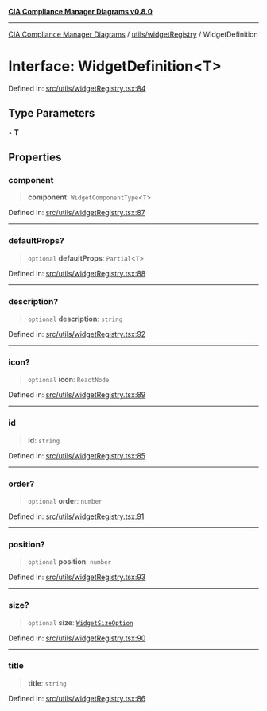 [**CIA Compliance Manager Diagrams v0.8.0**](../../../README.md)

***

[CIA Compliance Manager Diagrams](../../../modules.md) / [utils/widgetRegistry](../README.md) / WidgetDefinition

# Interface: WidgetDefinition\<T\>

Defined in: [src/utils/widgetRegistry.tsx:84](https://github.com/Hack23/cia-compliance-manager/blob/9d71808d079d754f4b85858b6e4ea1bff990b076/src/utils/widgetRegistry.tsx#L84)

## Type Parameters

• **T**

## Properties

### component

> **component**: `WidgetComponentType`\<`T`\>

Defined in: [src/utils/widgetRegistry.tsx:87](https://github.com/Hack23/cia-compliance-manager/blob/9d71808d079d754f4b85858b6e4ea1bff990b076/src/utils/widgetRegistry.tsx#L87)

***

### defaultProps?

> `optional` **defaultProps**: `Partial`\<`T`\>

Defined in: [src/utils/widgetRegistry.tsx:88](https://github.com/Hack23/cia-compliance-manager/blob/9d71808d079d754f4b85858b6e4ea1bff990b076/src/utils/widgetRegistry.tsx#L88)

***

### description?

> `optional` **description**: `string`

Defined in: [src/utils/widgetRegistry.tsx:92](https://github.com/Hack23/cia-compliance-manager/blob/9d71808d079d754f4b85858b6e4ea1bff990b076/src/utils/widgetRegistry.tsx#L92)

***

### icon?

> `optional` **icon**: `ReactNode`

Defined in: [src/utils/widgetRegistry.tsx:89](https://github.com/Hack23/cia-compliance-manager/blob/9d71808d079d754f4b85858b6e4ea1bff990b076/src/utils/widgetRegistry.tsx#L89)

***

### id

> **id**: `string`

Defined in: [src/utils/widgetRegistry.tsx:85](https://github.com/Hack23/cia-compliance-manager/blob/9d71808d079d754f4b85858b6e4ea1bff990b076/src/utils/widgetRegistry.tsx#L85)

***

### order?

> `optional` **order**: `number`

Defined in: [src/utils/widgetRegistry.tsx:91](https://github.com/Hack23/cia-compliance-manager/blob/9d71808d079d754f4b85858b6e4ea1bff990b076/src/utils/widgetRegistry.tsx#L91)

***

### position?

> `optional` **position**: `number`

Defined in: [src/utils/widgetRegistry.tsx:93](https://github.com/Hack23/cia-compliance-manager/blob/9d71808d079d754f4b85858b6e4ea1bff990b076/src/utils/widgetRegistry.tsx#L93)

***

### size?

> `optional` **size**: [`WidgetSizeOption`](../type-aliases/WidgetSizeOption.md)

Defined in: [src/utils/widgetRegistry.tsx:90](https://github.com/Hack23/cia-compliance-manager/blob/9d71808d079d754f4b85858b6e4ea1bff990b076/src/utils/widgetRegistry.tsx#L90)

***

### title

> **title**: `string`

Defined in: [src/utils/widgetRegistry.tsx:86](https://github.com/Hack23/cia-compliance-manager/blob/9d71808d079d754f4b85858b6e4ea1bff990b076/src/utils/widgetRegistry.tsx#L86)
